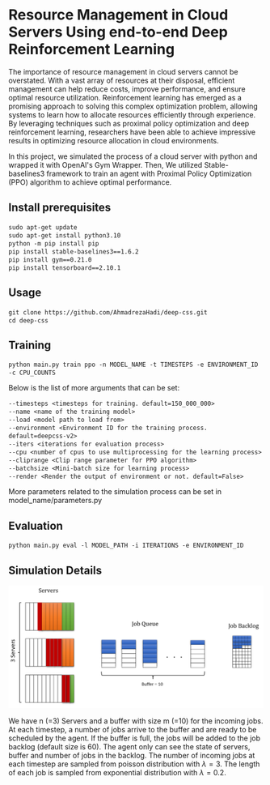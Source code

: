 # Resource Management in Cloud Servers Using end-to-end Deep Reinforcement Learning

The importance of resource management in cloud servers cannot be overstated. With a vast array of resources at their disposal, efficient management can help reduce costs, improve performance, and ensure optimal resource utilization. Reinforcement learning has emerged as a promising approach to solving this complex optimization problem, allowing systems to learn how to allocate resources efficiently through experience. By leveraging techniques such as proximal policy optimization and deep reinforcement learning, researchers have been able to achieve impressive results in optimizing resource allocation in cloud environments.

In this project, we simulated the process of a cloud server with python and wrapped it with OpenAI's Gym Wrapper. Then, We utilized Stable-baselines3 framework to train an agent with Proximal Policy Optimization (PPO) algorithm to achieve optimal performance.

## Install prerequisites
```
sudo apt-get update
sudo apt-get install python3.10
python -m pip install pip
pip install stable-baselines3==1.6.2
pip install gym==0.21.0
pip install tensorboard==2.10.1
```

## Usage
```
git clone https://github.com/AhmadrezaHadi/deep-css.git
cd deep-css
```
## Training
```
python main.py train ppo -n MODEL_NAME -t TIMESTEPS -e ENVIRONMENT_ID -c CPU_COUNTS
```
Below is the list of more arguments that can be set:
```
--timesteps <timesteps for training. default=150_000_000>
--name <name of the training model>
--load <model path to load from>
--environment <Environment ID for the training process. default=deepcss-v2>
--iters <iterations for evaluation process>
--cpu <number of cpus to use multiprocessing for the learning process>
--cliprange <Clip range parameter for PPO algorithm>
--batchsize <Mini-batch size for learning process>
--render <Render the output of environment or not. default=False>
```
More parameters related to the simulation process can be set in model_name/parameters.py

## Evaluation
```
python main.py eval -l MODEL_PATH -i ITERATIONS -e ENVIRONMENT_ID
```

## Simulation Details
![Simulation](/assets/images/simulation.png "Simulation")

We have n (=3) Servers and a buffer with size m (=10) for the incoming jobs. At each timestep, a number of jobs arrive to the buffer and are ready to be scheduled by the agent. If the buffer is full, the jobs will be added to the job backlog (default size is 60). The agent only can see the state of servers, buffer and number of jobs in the backlog. The number of incoming jobs at each timestep are sampled from poisson distribution with $\lambda = 3$. The length of each job is sampled from exponential distribution with $\lambda = 0.2$. <br>
 